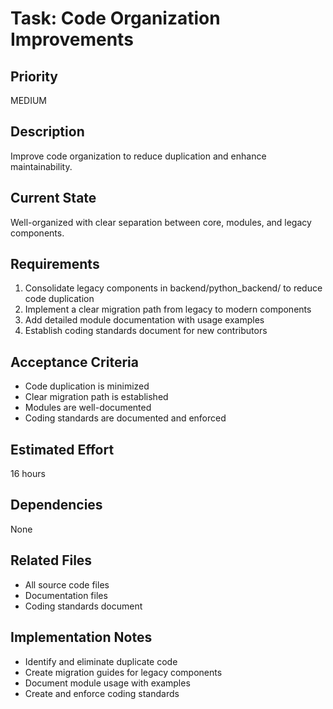 # Task: Code Organization Improvements

## Priority
MEDIUM

## Description
Improve code organization to reduce duplication and enhance maintainability.

## Current State
Well-organized with clear separation between core, modules, and legacy components.

## Requirements
1. Consolidate legacy components in backend/python_backend/ to reduce code duplication
2. Implement a clear migration path from legacy to modern components
3. Add detailed module documentation with usage examples
4. Establish coding standards document for new contributors

## Acceptance Criteria
- Code duplication is minimized
- Clear migration path is established
- Modules are well-documented
- Coding standards are documented and enforced

## Estimated Effort
16 hours

## Dependencies
None

## Related Files
- All source code files
- Documentation files
- Coding standards document

## Implementation Notes
- Identify and eliminate duplicate code
- Create migration guides for legacy components
- Document module usage with examples
- Create and enforce coding standards